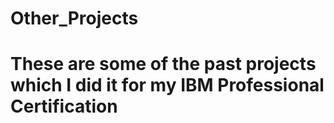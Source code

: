 # Other_Projects
# These are some of the past projects which I did it for my IBM Professional Certification
